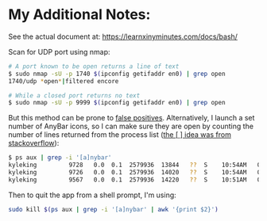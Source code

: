 # My Additional Notes:

See the actual document at: https://learnxinyminutes.com/docs/bash/

Scan for UDP port using nmap:

```sh
# A port known to be open returns a line of text
$ sudo nmap -sU -p 1740 $(ipconfig getifaddr en0) | grep open
1740/udp *open*|filtered encore

# While a closed port returns no text
$ sudo nmap -sU -p 9999 $(ipconfig getifaddr en0) | grep open
```

But this method can be prone to [false positives](https://scottlinux.com/2012/06/13/nmap-udp-port-scan-example/). Alternatively, I launch a set number of AnyBar icons, so I can make sure they are open by counting the number of lines returned from the process list ([the [ ] idea was from stackoverflow](http://stackoverflow.com/a/3510850)):

```sh
$ ps aux | grep -i '[a]nybar'
kyleking         9728   0.0  0.1  2579936  13844   ??  S    10:54AM   0:00.15 /opt/homebrew-cask/Caskroom/anybar/0.1.3/AnyBar.app/Contents/MacOS/AnyBar
kyleking         9726   0.0  0.1  2579936  14020   ??  S    10:54AM   0:00.16 /opt/homebrew-cask/Caskroom/anybar/0.1.3/AnyBar.app/Contents/MacOS/AnyBar
kyleking         9567   0.0  0.1  2579936  14220   ??  S    10:51AM   0:00.33 /opt/homebrew-cask/Caskroom/anybar/0.1.3/AnyBar.app/Contents/MacOS/AnyBar
```

Then to quit the app from a shell prompt, I'm using:

```sh
sudo kill $(ps aux | grep -i '[a]nybar' | awk '{print $2}')
```
